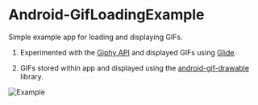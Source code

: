 # Android-GifLoadingExample
Simple example app for loading and displaying GIFs.

1. Experimented with the [Giphy API](https://github.com/Giphy/GiphyAPI) and displayed GIFs using [Glide](https://github.com/bumptech/glide).

2. GIFs stored within app and displayed using the [android-gif-drawable](https://github.com/koral--/android-gif-drawable) library.

![Example](http://i.imgur.com/kBq7hWO.gif)




